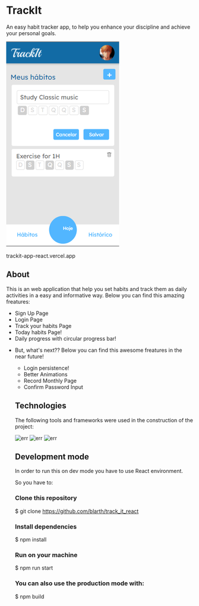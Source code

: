 # TrackIt

An easy habit tracker app, to help you enhance your discipline and achieve your personal goals.

<img src="./src/assets/preview.png" alt="err">

trackit-app-react.vercel.app

## About

This is an web application that help you set habits and track them as daily activities in a easy and informative way.
Below you can find this amazing freatures:

<ul>
 <li>Sign Up Page</li>
 <li>Login Page</li>
 <li>Track your habits Page</li>
 <li>Today habits Page!</li>
 <li>Daily progress with circular progress bar!<li/>
</u>

But, what's next??
Below you can find this awesome freatures in the near future!

<ul>
 <li>Login persistence!</li>
 <li>Better Animations</li>
 <li>Record Monthly Page</li>
 <li>Confirm Password Input</li>
</ul>
 


## Technologies

The following tools and frameworks were used in the construction of the project:
 
 <img src="https://img.shields.io/badge/React-20232A?style=for-the-badge&logo=react&logoColor=61DAFB" alt="err">
 <img src="https://camo.githubusercontent.com/02621d023c99135970b1abbfe932b6a6a0b2e42aaebedae5f8299fd88d9ce029/68747470733a2f2f696d672e736869656c64732e696f2f62616467652f6178696f732532302d2532333230323332612e7376673f267374796c653d666f722d7468652d626164676526636f6c6f723d696e666f726d6174696f6e616c" alt="err">
 <img src="https://camo.githubusercontent.com/1f910993d89285a228d862414b5c4eabbe79e78b6a03a587ab40ab9fbcf4c745/68747470733a2f2f696d672e736869656c64732e696f2f62616467652f72656163745f726f7574652532302d2532333230323332612e7376673f267374796c653d666f722d7468652d6261646765266c6f676f3d7265616374266c6f676f436f6c6f723d253233363144414642" alt="err">

## Development mode
In order to run this on dev mode you have to use React environment.

So you have to:

 ### Clone this repository

$ git clone https://github.com/blarth/track_it_react

 ### Install dependencies

$ npm install

### Run on your machine

$ npm run start
### You can also use the production mode with:

$ npm build
